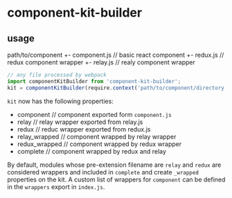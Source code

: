 # component-kit-builder

## usage

path/to/component
 +- component.js // basic react component
 +- redux.js // redux component wrapper
 +- relay.js // realy component wrapper

```js
// any file processed by webpack
import componentKitBuilder from 'component-kit-builder';
kit = componentKitBuilder(require.context('path/to/component/directory'));
```

`kit` now has the following properties:
* component // component exported form `component.js`
* relay // relay wrapper exported from relay.js
* redux // reduc wrapper exported from redux.js
* relay_wrapped // component wrapped by relay wrapper
* redux_wrapped // component wrapped by redux wrapper
* complete // component wrapped by redux and relay

By default, modules whose pre-extension filename are `relay` and `redux` are considered wrappers and included in `complete` and create `_wrapped` properties on the kit. A custom list of wrappers for `component` can be defined in the `wrappers` export in `index.js`.
